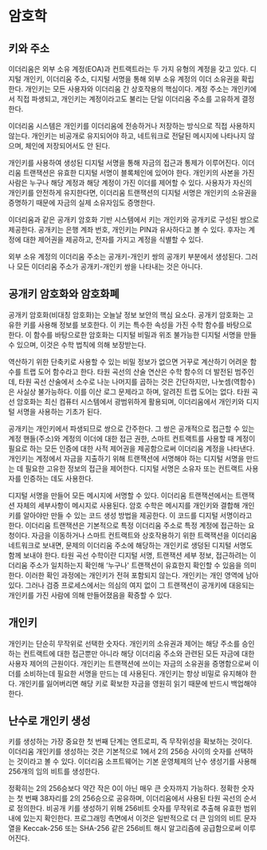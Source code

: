 # 암호학

## 키와 주소

이더리움은 외부 소유 계정(EOA)과 컨트랙트라는 두 가지 유형의 계정을 갖고 있다. 디지털 개인키, 이더리움 주소, 디지털 서명을 통해 외부 소유 계정의 이더 소유권을 확립한다. 개인키는 모든 사용자와 이더리움 간 상호작용의 핵심이다. 계정 주소는 개인키에서 직접 파생되고, 개인키는 계정이라고도 불리는 단일 이더리움 주소를 고유하게 결정한다.

이더리움 시스템은 개인키를 이더리움에 전송하거나 저장하는 방식으로 직접 사용하지 않는다. 개인키는 비공개로 유지되어야 하고, 네트워크로 전달된 메시지에 나타나지 않으며, 체인에 저장되어서도 안 된다.

개인키를 사용하여 생성된 디지털 서명을 통해 자금의 접근과 통제가 이루어진다. 이더리움 트랜잭션은 유효한 디지털 서명이 블록체인에 있어야 한다. 개인키의 사본을 가진 사람은 누구나 해당 계정과 해당 계정이 가진 이더를 제어할 수 있다. 사용자가 자신의 개인키를 안전하게 유지한다면, 이더리움 트랜잭션의 디지털 서명은 개인키의 소유권을 증명하기 때문에 자금의 실제 소유자임도 증명한다.

이더리움과 같은 공개키 암호화 기반 시스템에서 키는 개인키와 공개키로 구성된 쌍으로 제공한다. 공개키는 은행 계좌 번호, 개인키는 PIN과 유사하다고 볼 수 있다. 후자는 계정에 대한 제어권을 제공하고, 전자를 가지고 계정을 식별할 수 있다.

외부 소유 계정의 이더리움 주소는 공개키-개인키 쌍의 공개키 부분에서 생성된다. 그러나 모든 이더리움 주소가 공개키-개인키 쌍을 나타내는 것은 아니다.

## 공개키 암호화와 암호화폐

공개키 암호화(비대칭 암호화)는 오늘날 정보 보안의 핵심 요소다. 공개키 암호화는 고유한 키를 사용해 정보를 보호한다. 이 키는 특수한 속성을 가진 수학 함수를 바탕으로 한다. 이 함수를 바탕으로한 암호화는 디지털 비밀과 위조 불가능한 디지털 서명을 만들 수 있으며, 이것은 수학 법칙에 의해 보장받는다.

역산하기 위한 단축키로 사용할 수 있는 비밀 정보가 없으면 거꾸로 계산하기 어려운 함수를 트랩 도어 함수라고 한다. 타원 곡선의 산술 연산은 수학 함수의 더 발전된 범주인데, 타원 곡선 산술에서 소수로 나눈 나머지를 곱하는 것은 간단하지만, 나눗셈(역함수)은 사실상 불가능하다. 이를 이산 로그 문제라고 하며, 알려진 트랩 도어는 없다. 타원 곡선 암호화는 최신 컴퓨터 시스템에서 광범위하게 활용되며, 이더리움에서 개인키와 디지털 서명을 사용하는 기초가 된다.

공개키는 개인키에서 파생되므로 쌍으로 간주한다. 그 쌍은 공개적으로 접근할 수 있는 계정 핸들(주소)와 계정의 이더에 대한 접근 권한, 스마트 컨트랙트를 사용할 때 계정이 필요로 하는 모든 인증에 대한 사적 제어권을 제공함으로써 이더리움 계정을 나타낸다. 개인키는 계정에서 자금을 지출하기 위해 트랜잭션에 서명해야 하는 디지털 서명을 만드는 데 필요한 고유한 정보의 접근을 제어한다. 디지털 서명은 소유자 또는 컨트랙트 사용자를 인증하는 데도 사용한다.

디지털 서명을 만들어 모든 메시지에 서명할 수 있다. 이더리움 트랜잭션에서는 트랜잭션 자체의 세부사항이 메시지로 사용된다. 암호 수학은 메시지를 개인키와 결합해 개인키를 알아야만 만들 수 있는 코드 생성 방법을 제공한다. 이 코드를 디지털 서명이라고 한다. 이더리움 트랜잭션은 기본적으로 특정 이더리움 주소로 특정 계정에 접근하는 요청이다. 자금을 이동하거나 스마트 컨트랙트와 상호작용하기 위한 트랙잭션을 이더리움 네트워크로 보내면, 문제의 이더리움 주소에 해당하는 개인키로 생덩된 디지털 서명도 함께 보내야 한다. 타원 곡선 수학이란 디지털 서명, 트랜잭션 세부 정보, 접근하려는 이더리움 주소가 일치하는지 확인해 ‘누구나' 트랜잭션이 유효한지 확인할 수 있음을 의미한다. 이러한 확인 과정에는 개인키가 전혀 포함되지 않는다. 개인키는 개인 영역에 남아 있다. 그러나 검증 프로세스에서는 의심의 여지 없이 그 트랜잭션이 공개키에 대응되는 개인키를 가진 사람에 의해 만들어졌음을 확증할 수 있다.

## 개인키

개인키는 단순히 무작위로 선택한 숫자다. 개인키의 소유권과 제어는 해당 주소를 승인하는 컨트랙트에 대한 접근뿐만 아니라 해당 이더리움 주소와 관련된 모든 자금에 대한 사용자 제어의 근원이다. 개인키는 트랜잭션에 쓰이는 자금의 소유권을 증명함으로써 이더를 소비하는데 필요한 서명을 만드는 데 사용된다. 개인키는 항상 비밀로 유지해야 한다. 개인키를 잃어버리면 해당 키로 확보한 자금을 영원히 읽기 때문에 반드시 백업해야 한다.

## 난수로 개인키 생성

키를 생성하는 가장 중요한 첫 번째 단계는 엔트로피, 즉 무작위성을 확보하는 것이다. 이더리움 개인키를 생성하는 것은 기본적으로 1에서 2의 256승 사이의 숫자를 선택하는 것이라고 볼 수 있다. 이더리움 소프트웨어는 기본 운영체제의 난수 생성기를 사용해 256개의 임의 비트를 생성한다. 

정확히는 2의 256승보다 약간 작은 0이 아닌 매우 큰 숫자까지 가능하다. 정확한 숫자는 첫 번째 38자리를 2의 256승으로 공유하며, 이더리움에서 사용된 타원 곡선의 순서로 정의한다. 비공개 키를 생성하기 위해 256비트 숫자를 무작위로 추출해 유효한 범위 내에 있는지 확인한다. 프로그래밍 측면에서 이것은 일반적으로 더 큰 임의의 비트 문자열을 Keccak-256 또는 SHA-256 같은 256비트 해시 알고리즘에 공급함으로써 이루어진다.
